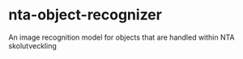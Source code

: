 # nta-object-recognizer
An image recognition model for objects that are handled within NTA skolutveckling
